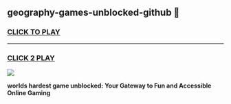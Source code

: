 
## geography-games-unblocked-github 👋
<h3>
<a href="https://premium.freeplayer.one?title=geography-games-unblocked-github&ref=14F">CLICK TO PLAY</a></h3>
<hr>

<h3>
<a href="https://premium.freeplayer.one?title=geography-games-unblocked-github&ref=14F">CLICK 2 PLAY</a>
  
</h3>

<a href="https://premium.freeplayer.one?title=geography-games-unblocked-github&ref=12F/"><img src="https://clearcache.store/games.png"></a>


**worlds hardest game unblocked: Your Gateway to Fun and Accessible Online Gaming**
